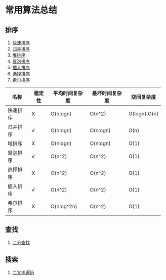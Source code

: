
# 常用算法总结

## 排序
1. [快速排序](qsort.py)
2. [归并排序](merge_sort.py)
3. [堆排序](heap_sort.py)
4. [冒泡排序](bubble_sort.py)
5. [插入排序](insert_sort.py)
6. [选择排序](select_sort.py)
7. [希尔排序](shell_sort.py)

|名称|稳定性|平均时间复杂度|最坏时间复杂度|空间复杂度|
|---|---|---|---|---|
|快速排序|X|O(nlogn)|O(n^2)|O(logn),O(n)|
|归并排序|√|O(nlogn)|O(nlogn)|O(n)|
|堆排序|X|O(nlogn)|O(nlogn)|O(1)|
|冒泡排序|√|O(n^2)|O(n^2)|O(1)|
|选择排序|X|O(n^2)|O(n^2)|O(1)|
|插入排序|√|O(n^2)|O(n^2)|O(1)|
|希尔排序|X|O(nlog^2n)|O(n^2)|O(1)|

## 查找
1. [二分查找](bisection_algorithms.py)

## 搜索
1. [二叉树遍历](traverse_binary_tree.py)
